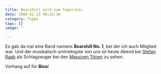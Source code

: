 ```yaml
---
title: Boarshill wird zum Superstar
date: 2006-01-23 09:25:36
category: Tipps
tags: []
image: ''

---
```


Es gab da mal eine Band namens **Boarshill No. 1**, bei der ich auch Mitglied war. Und der musikalisch umtriebigste von uns ist heute Abend bei [Stefan Raab](http://tvtotal.prosieben.de/show/specials/bundesvision2006/) als Schlagzeuger bei den [Massiven Tönen](http://www.massivewelt.de/) zu sehen.  

  

Vorhang auf für **Bina**!
